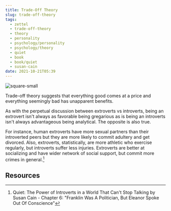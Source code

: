 ```yaml
---
title: Trade-Off Theory
slug: trade-off-theory
tags:
  - zettel
  - trade-off-theory
  - theory
  - personality
  - psychology/personality
  - psychology/theory
  - quiet
  - book
  - book/quiet
  - susan-cain
date: 2021-10-21T05:39
---
```



![square-small](https://static.thenounproject.com/png/743-200.png "image from Noun Project (cc)")

Trade-off theory suggests that everything good comes at a price and everything
seemingly bad has unapparent benefits.

As with the perpetual discussion between extroverts vs introverts, being an
extrovert isn't always as favorable being gregarious as is being an introverts
isn't always advantageous being analytical. The opposite is also true.

For instance, human extroverts have more sexual partners than their introverted
peers but they are more likely to commit adultery and get divorced. Also,
extroverts, statistically, are more athletic who exercise regularly, but
introverts suffer less injuries. Extroverts are better at socializing and have
wider network of social support, but commit more crimes in general.[^1]

## Resources

[^1]: Quiet: The Power of Introverts in a World That Can't Stop Talking by Susan Cain - Chapter 6: "Franklin Was A Politician, But Eleanor Spoke Out Of Conscience"
